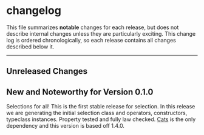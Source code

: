 # changelog

This file summarizes **notable** changes for each release, but does not describe internal changes unless they are particularly exciting. This change log is ordered chronologically, so each release contains all changes described below it.

----

## <a name="Unreleased"></a>Unreleased Changes

## <a name="0.1.0"></a>New and Noteworthy for Version 0.1.0

Selections for all! This is the first stable release for selection. In this release we are generating the initial selection class and operators, constructors, typeclass instances. Property tested and fully law checked. [Cats](https://github.com/typelevel/cats) is the only dependency and this version is based off 1.4.0.
